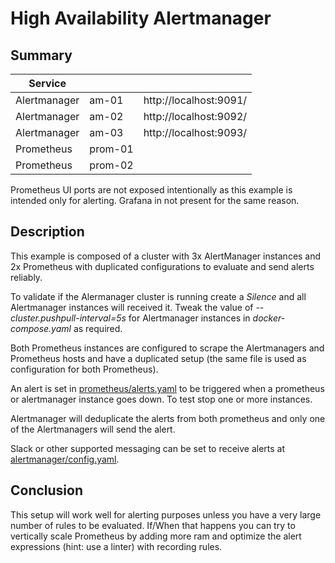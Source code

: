 
# High Availability Alertmanager

## Summary

| Service      |         |                        |
|--------------|:--------|------------------------|
| Alertmanager | am-01   | http://localhost:9091/ |
| Alertmanager | am-02   | http://localhost:9092/ |
| Alertmanager | am-03   | http://localhost:9093/ |
| Prometheus   | prom-01 |                        |
| Prometheus   | prom-02 |                        |

Prometheus UI ports are not exposed intentionally as this example is intended only for alerting. Grafana in not present for the same reason.

## Description

This example is composed of a cluster with 3x AlertManager instances and 2x Prometheus with duplicated configurations to evaluate and send alerts reliably.

To validate if the Alermanager cluster is running create a *Silence* and all Alertmanager instances will received it. Tweak the value of *--cluster.pushpull-interval=5s* for Alertmanager instances in *docker-compose.yaml* as required.

Both Prometheus instances are configured to scrape the Alertmanagers and Prometheus hosts and have a duplicated setup (the same file is used as configuration for both Prometheus).

An alert is set in [prometheus/alerts.yaml](prometheus/alerts.yaml) to be triggered when a prometheus or alertmanager instance goes down. To test stop one or more instances. 

Alertmanager will deduplicate the alerts from both prometheus and only one of the Alertmanagers will send the alert.

Slack or other supported messaging can be set to receive alerts at [alertmanager/config.yaml](alertmanager/config.yaml).

## Conclusion

This setup will work well for alerting purposes unless you have a very large number of rules to be evaluated. If/When that happens you can try to vertically scale Prometheus by adding more ram and optimize the alert expressions (hint: use a linter) with recording rules.
